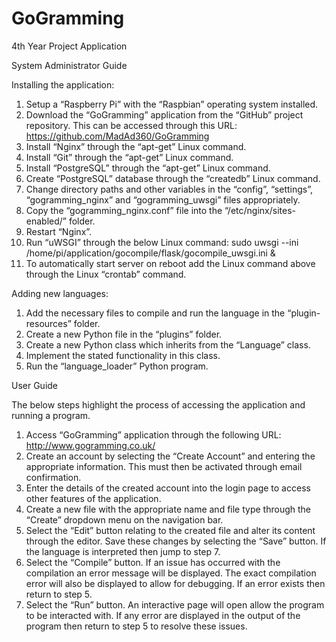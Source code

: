 GoGramming
==========

4th Year Project Application



System Administrator Guide


Installing the application:

1.	Setup a “Raspberry Pi” with the “Raspbian” operating system installed.
2.	Download the “GoGramming” application from the “GitHub” project repository. This can be accessed through this URL: https://github.com/MadAd360/GoGramming 
3.	Install “Nginx” through the “apt-get” Linux command.
4.	Install “Git” through the “apt-get” Linux command.
5.	Install “PostgreSQL” through the “apt-get” Linux command.
6.	Create “PostgreSQL” database through the “createdb” Linux command.
7.	Change directory paths and other variables in the “config”, “settings”, “gogramming_nginx” and “gogramming_uwsgi” files appropriately. 
8.	Copy the “gogramming_nginx.conf” file into the “/etc/nginx/sites-enabled/” folder.
9.	Restart “Nginx”.
10.	Run “uWSGI” through the below Linux command:
		sudo uwsgi --ini /home/pi/application/gocompile/flask/gocompile_uwsgi.ini & 
11.	To automatically start server on reboot add the Linux command above through the Linux “crontab” command.

Adding new languages:

1.	Add the necessary files to compile and run the language in the “plugin-resources” folder.
2.	Create a new Python file in the “plugins” folder.
3.	Create a new Python class which inherits from the “Language” class.
4.	Implement the stated functionality in this class.
5.	Run the “language_loader” Python program.



User Guide


The below steps highlight the process of accessing the application and running a program.

1.	Access “GoGramming” application through the following URL: http://www.gogramming.co.uk/ 
2.	Create an account by selecting the “Create Account” and entering the appropriate information. This must then be activated through email confirmation.
3.	Enter the details of the created account into the login page to access other features of the application.  
4.	Create a new file with the appropriate name and file type through the “Create” dropdown menu on the navigation bar.
5.	Select the “Edit” button relating to the created file and alter its content through the editor. Save these changes by selecting the “Save” button. If the language is interpreted then jump to step 7.
6.	Select the “Compile” button. If an issue has occurred with the compilation an error message will be displayed. The exact compilation error will also be displayed to allow for debugging. If an error exists then return to step 5.
7.	Select the “Run” button. An interactive page will open allow the program to be interacted with. If any error are displayed in the output of the program then return to step 5 to resolve these issues.


